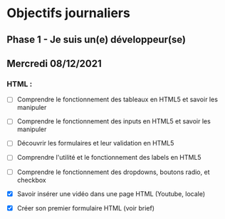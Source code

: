# Objectifs journaliers

## Phase 1 - Je suis un(e) développeur(se)

## Mercredi 08/12/2021

### HTML :

  * [ ] Comprendre le fonctionnement des tableaux en HTML5 et savoir les manipuler
  * [ ] Comprendre le fonctionnement des inputs en HTML5 et savoir les manipuler
  * [ ] Découvrir les formulaires et leur validation en HTML5
  * [ ] Comprendre l'utilité et le fonctionnement des labels en HTML5
  * [ ] Comprendre le fonctionnement des dropdowns, boutons radio, et checkbox
  * [X] Savoir insérer une vidéo dans une page HTML (Youtube, locale)
  * [X] Créer son premier formulaire HTML (voir brief)

